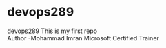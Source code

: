 # devops289
devops289 This is my first repo
<br>
Author -Mohammad Imran
Microsoft Certified Trainer
